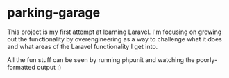 # parking-garage
This project is my first attempt at learning Laravel. I'm focusing on growing out the functionality by overengineering as a way to challenge what it does and what areas of the Laravel functionality I get into.

All the fun stuff can be seen by running phpunit and watching the poorly-formatted output :)

